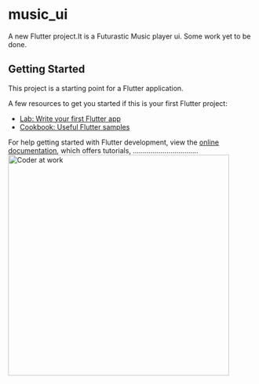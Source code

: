 # music_ui

A new Flutter project.It is a Futurastic Music player ui. Some work yet to be done.


## Getting Started

This project is a starting point for a Flutter application.

A few resources to get you started if this is your first Flutter project:

- [Lab: Write your first Flutter app](https://docs.flutter.dev/get-started/codelab)
- [Cookbook: Useful Flutter samples](https://docs.flutter.dev/cookbook)

For help getting started with Flutter development, view the
[online documentation](https://docs.flutter.dev/), which offers tutorials,
.................................
<img align="center" alt="Coder at work" width="450" src="https://user-images.githubusercontent.com/93935688/196481933-cbcc6777-40fa-4353-a6f5-7bf2522160a0.png">
